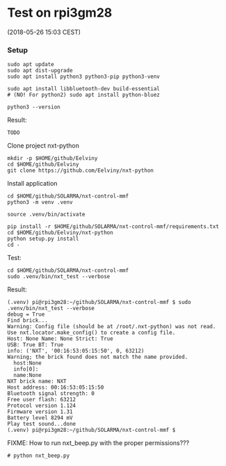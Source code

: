 # Test on rpi3gm28

(2018-05-26 15:03 CEST)

### Setup

```shell
sudo apt update 
sudo apt dist-upgrade
sudo apt install python3 python3-pip python3-venv

sudo apt install libbluetooth-dev build-essential
# (NO! For python2) sudo apt install python-bluez

python3 --version
```

Result:

```
TODO
```

Clone project nxt-python

```
mkdir -p $HOME/github/Eelviny
cd $HOME/github/Eelviny
git clone https://github.com/Eelviny/nxt-python
```

Install application

```shell
cd $HOME/github/SOLARMA/nxt-control-mmf
python3 -m venv .venv

source .venv/bin/activate

pip install -r $HOME/github/SOLARMA/nxt-control-mmf/requirements.txt
cd $HOME/github/Eelviny/nxt-python
python setup.py install
cd -
```

Test:

```shell
cd $HOME/github/SOLARMA/nxt-control-mmf
sudo .venv/bin/nxt_test --verbose
```

Result:

```
(.venv) pi@rpi3gm28:~/github/SOLARMA/nxt-control-mmf $ sudo .venv/bin/nxt_test --verbose
debug = True
Find brick...
Warning: Config file (should be at /root/.nxt-python) was not read. Use nxt.locator.make_config() to create a config file.
Host: None Name: None Strict: True
USB: True BT: True
info: ('NXT', '00:16:53:05:15:50', 0, 63212)
Warning; the brick found does not match the name provided.
  host:None
  info[0]:
  name:None
NXT brick name: NXT
Host address: 00:16:53:05:15:50
Bluetooth signal strength: 0
Free user flash: 63212
Protocol version 1.124
Firmware version 1.31
Battery level 8294 mV
Play test sound...done
(.venv) pi@rpi3gm28:~/github/SOLARMA/nxt-control-mmf $
```

FIXME: How to run nxt_beep.py with the proper permissions???

```shell
# python nxt_beep.py
```


<!-- EOF -->
